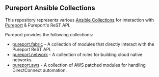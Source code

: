 ## Pureport Ansible Collections
This repository represents various [Ansible Collections](https://docs.ansible.com/ansible/latest/user_guide/collections_using.html)
for interaction with [Pureport](https://www.pureport.com/) & Pureport's ReST API.

Pureport provides the following collections:
- [pureport.fabric](/fabric) - A collection of modules that directly interact with the Pureport ReST API.
- [pureport.network](/network) - A collection of roles for building cloud native networks.
- [pureport.aws](/aws) - A collection of AWS patched modules for handling DirectConnect automation.
